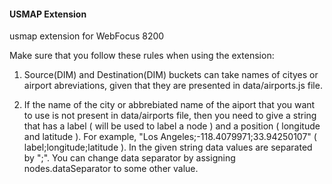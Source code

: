 #### USMAP Extension
usmap extension for WebFocus 8200

Make sure that you follow these rules when using the extension:

1. Source(DIM) and Destination(DIM) buckets can take names of cityes or airport abreviations, given that they are presented in data/airports.js file.

2. If the name of the city or abbrebiated name of the aiport that you want to use is not present in data/airports file, then you need to give a string that has a label ( will be used to label a node ) and a position ( longitude and latitude  ). For example, "Los Angeles;-118.4079971;33.94250107" ( label;longitude;latitude ). In the given string data values are separated by ";". You can change data separator by assigning nodes.dataSeparator to some other value.


